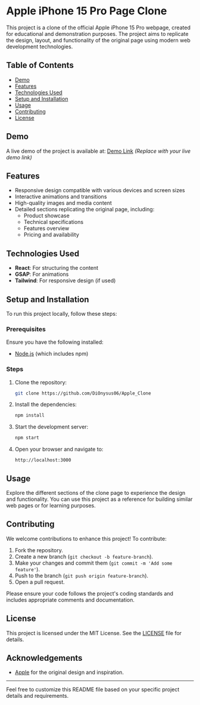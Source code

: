 # Apple iPhone 15 Pro Page Clone

This project is a clone of the official Apple iPhone 15 Pro webpage, created for educational and demonstration purposes. The project aims to replicate the design, layout, and functionality of the original page using modern web development technologies.

## Table of Contents

- [Demo](#demo)
- [Features](#features)
- [Technologies Used](#technologies-used)
- [Setup and Installation](#setup-and-installation)
- [Usage](#usage)
- [Contributing](#contributing)
- [License](#license)

## Demo

A live demo of the project is available at: [Demo Link](#) *(Replace with your live demo link)*

## Features

- Responsive design compatible with various devices and screen sizes
- Interactive animations and transitions
- High-quality images and media content
- Detailed sections replicating the original page, including:
  - Product showcase
  - Technical specifications
  - Features overview
  - Pricing and availability

## Technologies Used

- **React**: For structuring the content
- **GSAP**: For animations
- **Tailwind**: For responsive design (if used)

## Setup and Installation

To run this project locally, follow these steps:

### Prerequisites

Ensure you have the following installed:

- [Node.js](https://nodejs.org/) (which includes npm)

### Steps

1. Clone the repository:
   ```sh
   git clone https://github.com/DiOnysus06/Apple_Clone
   ```

2. Install the dependencies:
   ```sh
   npm install
   ```

3. Start the development server:
   ```sh
   npm start
   ```

4. Open your browser and navigate to:
   ```
   http://localhost:3000
   ```

## Usage

Explore the different sections of the clone page to experience the design and functionality. You can use this project as a reference for building similar web pages or for learning purposes.

## Contributing

We welcome contributions to enhance this project! To contribute:

1. Fork the repository.
2. Create a new branch (`git checkout -b feature-branch`).
3. Make your changes and commit them (`git commit -m 'Add some feature'`).
4. Push to the branch (`git push origin feature-branch`).
5. Open a pull request.

Please ensure your code follows the project's coding standards and includes appropriate comments and documentation.

## License

This project is licensed under the MIT License. See the [LICENSE](LICENSE) file for details.

## Acknowledgements

- [Apple](https://www.apple.com/) for the original design and inspiration.

---

Feel free to customize this README file based on your specific project details and requirements.
